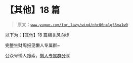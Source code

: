 # 【其他】18 篇

> 原文：[`www.yuque.com/for_lazy/wind/nhr06nxlg55ma1w9`](https://www.yuque.com/for_lazy/wind/nhr06nxlg55ma1w9)

以下为：【其他】18 篇相关风向标

完整生财周报见懒人专属群~

公众号懒人搜索，[懒人专属群分享](https://lazybook.fun/#/blog/group)